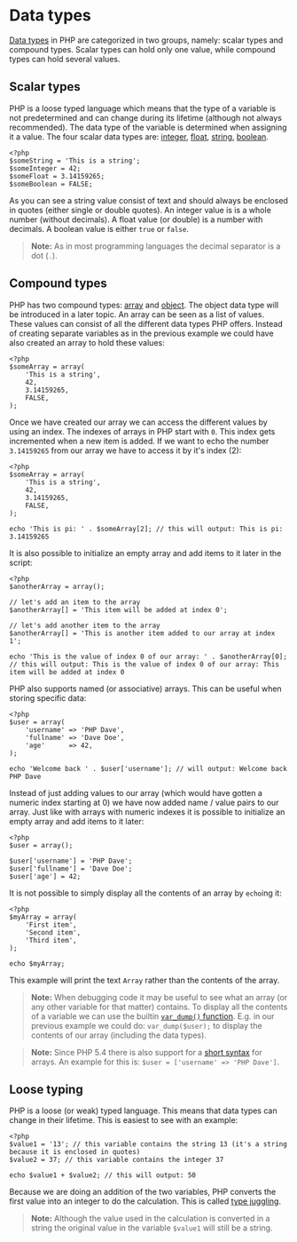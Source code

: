 Data types
==========

[Data types][data-types] in PHP are categorized in two groups, namely: scalar types and compound types. Scalar types can hold only one value, while compound types can hold several values.

Scalar types
------------

PHP is a loose typed language which means that the type of a variable is not predetermined and can change during its lifetime (although not always recommended). The data type of the variable is determined when assigning it a value. The four scalar data types are: [integer][int], [float][float], [string][string], [boolean][bool].

    <?php
    $someString = 'This is a string';
    $someInteger = 42;
    $someFloat = 3.14159265;
    $someBoolean = FALSE;

As you can see a string value consist of text and should always be enclosed in quotes (either single or double quotes). An integer value is is a whole number (without decimals). A float value (or double) is a number with decimals. A boolean value is either `true` or `false`.

> **Note:**
> As in most programming languages the decimal separator is a dot (`.`).

Compound types
--------------

PHP has two compound types: [array][array] and [object][object]. The object data type will be introduced in a later topic. An array can be seen as a list of values. These values can consist of all the different data types PHP offers. Instead of creating separate variables as in the previous example we could have also created an array to hold these values:

    <?php
    $someArray = array(
        'This is a string',
        42,
        3.14159265,
        FALSE,
    );

Once we have created our array we can access the different values by using an index. The indexes of arrays in PHP start with `0`. This index gets incremented when a new item is added. If we want to echo the number `3.14159265` from our array we have to access it by it's index (2):

    <?php
    $someArray = array(
        'This is a string',
        42,
        3.14159265,
        FALSE,
    );

    echo 'This is pi: ' . $someArray[2]; // this will output: This is pi: 3.14159265

It is also possible to initialize an empty array and add items to it later in the script:

    <?php
    $anotherArray = array();

    // let's add an item to the array
    $anotherArray[] = 'This item will be added at index 0';

    // let's add another item to the array
    $anotherArray[] = 'This is another item added to our array at index 1';

    echo 'This is the value of index 0 of our array: ' . $anotherArray[0]; // this will output: This is the value of index 0 of our array: This item will be added at index 0

PHP also supports named (or associative) arrays. This can be useful when storing specific data:

    <?php
    $user = array(
        'username' => 'PHP Dave',
        'fullname' => 'Dave Doe',
        'age'      => 42,
    );

    echo 'Welcome back ' . $user['username']; // will output: Welcome back PHP Dave

Instead of just adding values to our array (which would have gotten a numeric index starting at 0) we have now added name / value pairs to our array. Just like with arrays with numeric indexes it is possible to initialize an empty array and add items to it later:

    <?php
    $user = array();

    $user['username'] = 'PHP Dave';
    $user['fullname'] = 'Dave Doe';
    $user['age'] = 42;

It is not possible to simply display all the contents of an array by `echo`ing it:

    <?php
    $myArray = array(
        'First item',
        'Second item',
        'Third item',
    );

    echo $myArray;

This example will print the text `Array` rather than the contents of the array.

> **Note:**
> When debugging code it may be useful to see what an array (or any other variable for that matter) contains. To display all the contents of a variable we can use the builtin [`var_dump()` function][vardump]. E.g. in our previous example we could do: `var_dump($user);` to display the contents of our array (including the data types).

> **Note:**
> Since PHP 5.4 there is also support for a [short syntax][array-short] for arrays. An example for this is: `$user = ['username' => 'PHP Dave']`.

Loose typing
------------

PHP is a loose (or weak) typed language. This means that data types can change in their lifetime. This is easiest to see with an example:

    <?php
    $value1 = '13'; // this variable contains the string 13 (it's a string because it is enclosed in quotes)
    $value2 = 37; // this variable contains the integer 37

    echo $value1 + $value2; // this will output: 50

Because we are doing an addition of the two variables, PHP converts the first value into an integer to do the calculation. This is called [type juggling][type-juggling].

> **Note:**
> Although the value used in the calculation is converted in a string the original value in the variable `$value1` will still be a string.

[data-types]:http://php.net/manual/en/language.types.intro.php
[int]:http://php.net/manual/en/language.types.integer.php
[float]:http://php.net/manual/en/language.types.float.php
[string]:http://php.net/manual/en/language.types.string.php
[bool]:http://php.net/manual/en/language.types.boolean.php
[array]:http://php.net/manual/en/language.types.array.php
[array-short]:http://php.net/manual/en/language.types.array.php#language.types.array.syntax.modifying
[vardump]:http://php.net/manual/en/function.var-dump.php
[object]:http://php.net/manual/en/language.types.object.php
[type-juggling]:http://php.net/manual/en/language.types.type-juggling.php